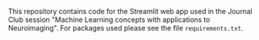 
This repository contains code for the Streamlit web app used in the Journal Club session "Machine Learning concepts with applications to Neuroimaging".
For packages used please see the file `requirements.txt`.